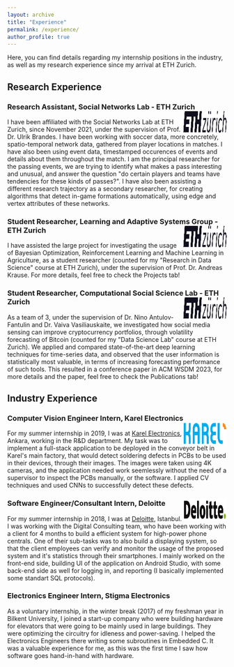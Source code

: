 ```yaml
---
layout: archive
title: "Experience"
permalink: /experience/
author_profile: true
---
```


Here, you can find details regarding my internship positions in the industry, as well as my research experience since my arrival at ETH Zurich. 

## Research Experience

### Research Assistant, Social Networks Lab - ETH Zurich <img src="/images/eth_z_logo.png" height="50px" width="100px" align="right"/>

I have been affiliated with the Social Networks Lab at ETH Zurich, since November 2021, under the supervision of Prof. Dr. Ulrik Brandes. I have been working with soccer data, more concretely, spatio-temporal network data, gathered from player locations in matches. I have also been using event data, timestamped occurences of events and details about them throughout the match. I am the principal researcher for the passing events, we are trying to identify what makes a pass interesting and unusual, and answer the question "do certain players and teams have tendencies for these kinds of passes?". I have also been assisting a different research trajectory as a secondary researcher, for creating algorithms that detect in-game formations automatically, using edge and vertex attributes of these networks. 


### Student Researcher, Learning and Adaptive Systems Group - ETH Zurich <img src="/images/eth_z_logo.png" height="50px" width="100px" align="right"/>

I have assisted the large project for investigating the usage of Bayesian Optimization, Reinforcement Learning and Machine Learning in Agriculture, as a student researcher (counted for my "Research in Data Science" course at ETH Zurich), under the supervision of Prof. Dr. Andreas Krause. For more details, feel free to check the Projects tab!

### Student Researcher, Computational Social Science Lab - ETH Zurich <img src="/images/eth_z_logo.png" height="50px" width="100px" align="right"/>

As a team of 3, under the supervision of Dr. Nino Antulov-Fantulin and Dr. Vaiva Vasiliauskaite, we investigated how social media sensing can improve cryptocurrency portfolios, through volatility forecasting of Bitcoin (counted for my "Data Science Lab" course at ETH Zurich). We applied and compared state-of-the-art deep learning techniques for time-series data, and observed that the user information is statistically most valuable, in terms of increasing forecasting performance of such tools. This resulted in a conference paper in ACM WSDM 2023, for more details and the paper, feel free to check the Publications tab!


## Industry Experience

### Computer Vision Engineer Intern, Karel Electronics <img src="/images/karel_logo.png" height="50px" width="100px" align="right"/>

For my summer internship in 2019, I was at [Karel Electronics](https://www.karel-electronics.com), Ankara, working in the R&D department. My task was to implement a full-stack application to be deployed in the conveyor belt in Karel's main factory, that would detect soldering defects in PCBs to be used in their devices, through their images. The images were taken using 4K cameras, and the application needed work seemlessly without the need of a supervisor to inspect the PCBs manually, or the software. I applied CV techniques and used CNNs to successfully detect these defects.

### Software Engineer/Consultant Intern, Deloitte <img src="/images/deloitte_logo.png" height="50px" width="100px" align="right"/>

For my summer internship in 2018, I was at [Deloitte](https://www2.deloitte.com/tr/en/pages/technology/solutions/deloitte-digital.html), Istanbul. I was working with the Digital Consulting team, who have been working with a client for 4 months to build a efficient system for high-power phone centrals. One of their sub-tasks was to also build a displaying system, so that the client employees can verify and monitor the usage of the proposed system and it's statistics through their smartphones. I mainly worked on the front-end side, building UI of the application on Android Studio, with some back-end side as well for logging in, and reporting (I basically implemented some standart SQL protocols).

### Electronics Engineer Intern, Stigma Electronics

As a voluntary internship, in the winter break (2017) of my freshman year in Bilkent University, I joined a start-up company who were building hardware for elevators that were going to be mainly used in large buildings. They were optimizing the circuitry for idleness and power-saving. I helped the Electronics Engineers there writing some subroutines in Embedded C. It was a valuable experience for me, as this was the first time I saw how software goes hand-in-hand with hardware.